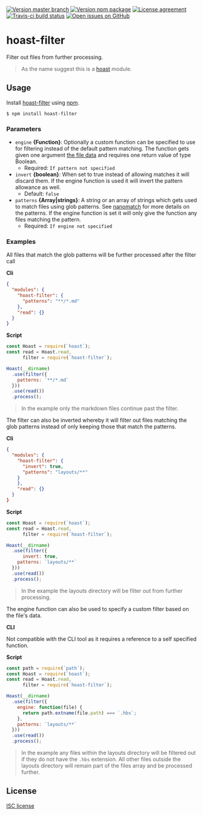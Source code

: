 [![Version master branch](https://img.shields.io/github/package-json/v/hoast/hoast-filter.svg?label=master&style=flat-square)](https://github.com/hoast/hoast-filter#readme)
[![Version npm package](https://img.shields.io/npm/v/hoast-filter.svg?label=npm&style=flat-square)](https://npmjs.com/package/hoast-filter)
[![License agreement](https://img.shields.io/github/license/hoast/hoast-filter.svg?style=flat-square)](https://github.com/hoast/hoast-filter/blob/master/LICENSE)
[![Travis-ci build status](https://img.shields.io/travis-ci/hoast/hoast-filter.svg?branch=master&style=flat-square)](https://travis-ci.org/hoast/hoast-filter)
[![Open issues on GitHub](https://img.shields.io/github/issues/hoast/hoast-filter.svg?style=flat-square)](https://github.com/hoast/hoast-filter/issues)

# hoast-filter

Filter out files from further processing.

> As the name suggest this is a [hoast](https://github.com/hoast/hoast#readme) module.

## Usage

Install [hoast-filter](https://npmjs.com/package/hoast-filter) using [npm](https://npmjs.com).

```
$ npm install hoast-filter
```

### Parameters

* `engine` **{Function}**: Optionally a custom function can be specified to use for filtering instead of the default pattern matching. The function gets given one argument [the file data](https://github.com/hoast/hoast#modules) and requires one return value of type Boolean.
	* Required: `If pattern not specified`
* `invert` **{boolean}**: When set to true instead of allowing matches it will discard them. If the engine function is used it will invert the pattern allowance as well.
	* Default: `false`
* `patterns` **{Array|strings}**: A string or an array of strings which gets used to match files using glob patterns. See [nanomatch](https://github.com/micromatch/nanomatch#readme) for more details on the patterns. If the engine function is set it will only give the function any files matching the pattern.
	* Required: `If engine not specified`

### Examples

All files that match the glob patterns will be further processed after the filter call

**Cli**

```json
{
  "modules": {
    "hoast-filter": {
      "patterns": "**/*.md"
	},
    "read": {}
  }
}
```

**Script**

```javascript
const Hoast = require(`hoast`);
const read = Hoast.read,
      filter = require(`hoast-filter`);

Hoast(__dirname)
  .use(filter({
    patterns: `**/*.md`
  }))
  .use(read())
  .process();
```

> In the example only the markdown files continue past the filter.

The filter can also be inverted whereby it will filter out files matching the glob patterns instead of only keeping those that match the patterns.

**Cli**

```json
{
  "modules": {
    "hoast-filter": {
      "invert": true,
      "patterns": "layouts/**"
    }
	},
    "read": {}
  }
}
```

**Script**

```javascript
const Hoast = require(`hoast`);
const read = Hoast.read,
      filter = require(`hoast-filter`);

Hoast(__dirname)
  .use(filter({
	  invert: true,
    patterns: `layouts/**`
  }))
  .use(read())
  .process();
```

> In the example the layouts directory will be filter out from further processing.

The engine function can also be used to specify a custom filter based on the file's data.

**CLI**

Not compatible with the CLI tool as it requires a reference to a self specified function.

**Script**

```javascript
const path = require(`path`);
const Hoast = require(`hoast`);
const read = Hoast.read,
      filter = require(`hoast-filter`);

Hoast(__dirname)
  .use(filter({
    engine: function(file) {
      return path.extname(file.path) === `.hbs`;
    },
    patterns: `layouts/**`
  }))
  .use(read())
  .process();
```

> In the example any files within the layouts directory will be filtered out if they do not have the `.hbs` extension. All other files outside the layouts directory will remain part of the files array and be processed further.

## License

[ISC license](https://github.com/hoast/hoast-filter/blob/master/LICENSE)